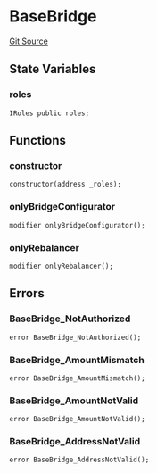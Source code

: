 # BaseBridge
[Git Source](https://github.com/malda-protocol/malda-lending/blob/01abcfb9040cf303f2a5fc706b3c3af752e0b27a/src\rebalancer\bridges\BaseBridge.sol)


## State Variables
### roles

```solidity
IRoles public roles;
```


## Functions
### constructor


```solidity
constructor(address _roles);
```

### onlyBridgeConfigurator


```solidity
modifier onlyBridgeConfigurator();
```

### onlyRebalancer


```solidity
modifier onlyRebalancer();
```

## Errors
### BaseBridge_NotAuthorized

```solidity
error BaseBridge_NotAuthorized();
```

### BaseBridge_AmountMismatch

```solidity
error BaseBridge_AmountMismatch();
```

### BaseBridge_AmountNotValid

```solidity
error BaseBridge_AmountNotValid();
```

### BaseBridge_AddressNotValid

```solidity
error BaseBridge_AddressNotValid();
```

